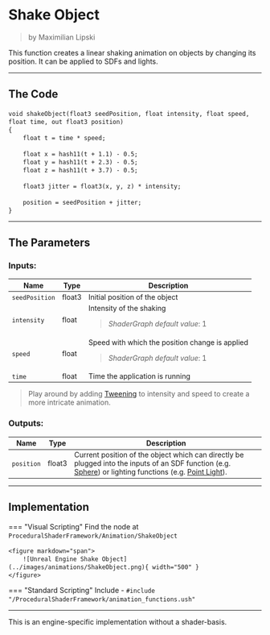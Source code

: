 <div class="container">
    <h1 class="main-heading">Shake Object</h1>
    <blockquote class="author">by Maximilian Lipski</blockquote>
</div>

This function creates a linear shaking animation on objects by changing its position. It can be applied to SDFs and lights.

---

## The Code

``` hlsl
void shakeObject(float3 seedPosition, float intensity, float speed, float time, out float3 position)
{
    float t = time * speed;

    float x = hash11(t + 1.1) - 0.5;
    float y = hash11(t + 2.3) - 0.5;
    float z = hash11(t + 3.7) - 0.5;

    float3 jitter = float3(x, y, z) * intensity;

    position = seedPosition + jitter;
}
```

---

## The Parameters

### Inputs:
| Name            | Type     | Description |
|-----------------|----------|-------------|
| `seedPosition`   | float3   | Initial position of the object |
| `intensity`        | float   | Intensity of the shaking <br> <blockquote>*ShaderGraph default value*: 1</blockquote> |
| `speed`        | float   | Speed with which the position change is applied <br> <blockquote>*ShaderGraph default value*: 1</blockquote> |
| `time`        | float   | Time the application is running |

> Play around by adding [Tweening](tweening.md) to intensity and speed to create a more intricate animation.

### Outputs:
| Name            | Type     | Description |
|-----------------|----------|-------------|
| `position`   | float3   |  Current position of the object which can directly be plugged into the inputs of an SDF function (e.g. [Sphere](../sdfs/sphere.md)) or lighting functions (e.g. [Point Light](../lighting/pointLight.md)). |

---

## Implementation

=== "Visual Scripting"
    Find the node at `ProceduralShaderFramework/Animation/ShakeObject`

    <figure markdown="span">
        ![Unreal Engine Shake Object](../images/animations/ShakeObject.png){ width="500" }
    </figure>

=== "Standard Scripting"
    Include - ```#include "/ProceduralShaderFramework/animation_functions.ush"```

---

This is an engine-specific implementation without a shader-basis.